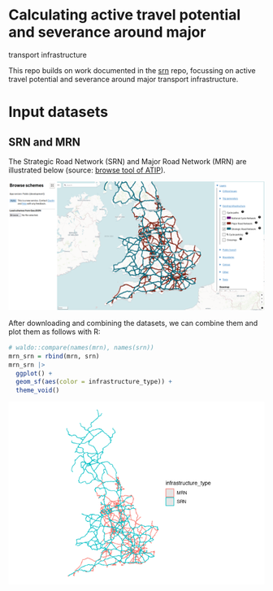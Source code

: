 # Calculating active travel potential and severance around major
transport infrastructure


This repo builds on work documented in the
[srn](https://github.com/acteng/srn) repo, focussing on active travel
potential and severance around major transport infrastructure.

# Input datasets

## SRN and MRN

The Strategic Road Network (SRN) and Major Road Network (MRN) are
illustrated below (source: [browse tool of
ATIP](https://acteng.github.io/atip/browse.html?style=dataviz#6.2/52.917/-1.327)).

![](images/paste-1.png)

After downloading and combining the datasets, we can combine them and
plot them as follows with R:

``` r
# waldo::compare(names(mrn), names(srn))
mrn_srn = rbind(mrn, srn)
mrn_srn |>
  ggplot() +
  geom_sf(aes(color = infrastructure_type)) +
  theme_void()
```

![](README_files/figure-commonmark/combine-srn-mrn-1.png)

